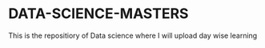 # DATA-SCIENCE-MASTERS
This is the repositiory of Data science where I will upload day wise learning
